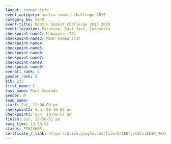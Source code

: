 ```yaml
---
layout: runner-info 
event_category: mantra-summit-challenge-2019 
category_km: 55KM 
event-title: Mantra Summit Challenge 2019 2019 
event-location: Pasuruan, East Java, Indonesia 
checkpoint-name2: Mahapena (T2) 
checkpoint-name3: Mbah Kamad (T3) 
checkpoint-name4: 
checkpoint-name5: 
checkpoint-name6: 
checkpoint-name7: 
checkpoint-name8: 
checkpoint-name9: 
overall_rank: 5
gender_rank: 5
bib: 233
first_name: C
last_name: Paul Kawinda
gender: M
team_name: 
start: Sat, 11-00-00 pm
checkpoint2: Sun, 06-10-05 am
checkpoint3: Sun, 10-50-54 am
finish: Sun, 12-50-51 pm
race_time: 13-50-51
status: FINISHER
certficate_/_link: https-//drive.google.com/file/d/1EB7jrcEfoiEb1N_VASVrc0A77lm0ONzm/view?usp=sharinghttps-//drive.google.com/file/d/1EB7jrcEfoiEb1N_VASVrc0A77lm0ONzm/view?usp=sharinghttps-//drive.google.com/file/d/1EB7jrcEfoiEb1N_VASVrc0A77lm0ONzm/view?usp=sharing
---
```

